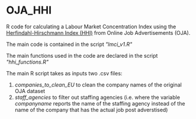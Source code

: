 # OJA_HHI

R code for calculating a Labour Market Concentration Index using the [Herfindahl-Hirschmann Index  (HHI)](https://en.wikipedia.org/wiki/Herfindahl%E2%80%93Hirschman_Index) from Online Job Advertisements (OJA).

The main code is contained in the script _"lmci_v1.R"_

The main functions used in the code are declared in the script _"hhi_functions.R"_

The main R script takes as inputs two .csv files:
1. _companies_to_clean_EU_ to clean the company names of the original OJA dataset
2. _staff_agencies_ to filter out staffing agencies (i.e. where the variable _companyname_ reports the name of the staffing agency instead of the name of the company that has the actual job post adverstised)
